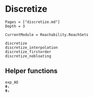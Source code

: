 # Discretize

```@contents
Pages = ["discretize.md"]
Depth = 3
```

```@meta
CurrentModule = Reachability.ReachSets
```

```@docs
discretize
discretize_interpolation
discretize_firstorder
discretize_nobloating
```

## Helper functions

```@docs
exp_Aδ
Φ₁
Φ₂
```

